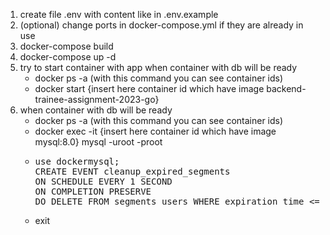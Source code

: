 <ol>
<li>create file .env with content like in .env.example</li>

<li>(optional) change ports in docker-compose.yml if they are already in use</li>

<li>docker-compose build</li>

<li>docker-compose up -d</li>

<li>try to start container with app when container with db will be ready
    <ul>
        <li>docker ps -a (with this command you can see container ids)</li>
        <li>docker start {insert here container id which have image backend-trainee-assignment-2023-go}</li>
    </ul>
</li>
<li>when container with db will be ready
    <ul>
        <li>docker ps -a (with this command you can see container ids)</li>
        <li>docker exec -it {insert here container id which have image mysql:8.0} mysql -uroot -proot</li>
        <li>
<pre>
use dockermysql;
CREATE EVENT cleanup_expired_segments
ON SCHEDULE EVERY 1 SECOND
ON COMPLETION PRESERVE
DO DELETE FROM segments_users WHERE expiration_time <= NOW();
</pre>
            </li>
            <li>
                exit
            </li>
        </ul>
    </li>
</ol>